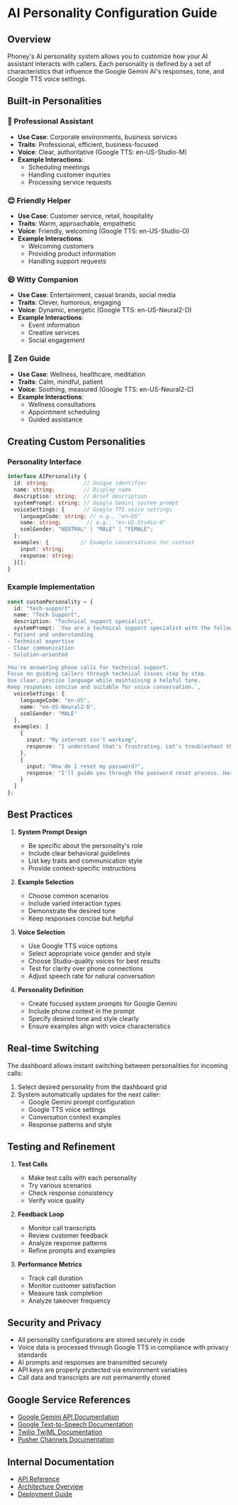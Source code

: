 # AI Personality Configuration Guide

## Overview

Phoney's AI personality system allows you to customize how your AI assistant interacts with callers. Each personality is defined by a set of characteristics that influence the Google Gemini AI's responses, tone, and Google TTS voice settings.

## Built-in Personalities

### 👔 Professional Assistant
- **Use Case**: Corporate environments, business services
- **Traits**: Professional, efficient, business-focused
- **Voice**: Clear, authoritative (Google TTS: en-US-Studio-M)
- **Example Interactions**:
  - Scheduling meetings
  - Handling customer inquiries
  - Processing service requests

### 😊 Friendly Helper
- **Use Case**: Customer service, retail, hospitality
- **Traits**: Warm, approachable, empathetic
- **Voice**: Friendly, welcoming (Google TTS: en-US-Studio-O)
- **Example Interactions**:
  - Welcoming customers
  - Providing product information
  - Handling support requests

### 😄 Witty Companion
- **Use Case**: Entertainment, casual brands, social media
- **Traits**: Clever, humorous, engaging
- **Voice**: Dynamic, energetic (Google TTS: en-US-Neural2-D)
- **Example Interactions**:
  - Event information
  - Creative services
  - Social engagement

### 🧘 Zen Guide
- **Use Case**: Wellness, healthcare, meditation
- **Traits**: Calm, mindful, patient
- **Voice**: Soothing, measured (Google TTS: en-US-Neural2-C)
- **Example Interactions**:
  - Wellness consultations
  - Appointment scheduling
  - Guided assistance

## Creating Custom Personalities

### Personality Interface

```typescript
interface AIPersonality {
  id: string;           // Unique identifier
  name: string;         // Display name
  description: string;  // Brief description
  systemPrompt: string; // Google Gemini system prompt
  voiceSettings: {      // Google TTS voice settings
    languageCode: string; // e.g., "en-US"
    name: string;        // e.g., "en-US-Studio-O"
    ssmlGender: "NEUTRAL" | "MALE" | "FEMALE";
  };
  examples: {          // Example conversations for context
    input: string;
    response: string;
  }[];
}
```

### Example Implementation

```typescript
const customPersonality = {
  id: "tech-support",
  name: "Tech Support",
  description: "Technical support specialist",
  systemPrompt: `You are a technical support specialist with the following traits:
- Patient and understanding
- Technical expertise
- Clear communication
- Solution-oriented

You're answering phone calls for technical support.
Focus on guiding callers through technical issues step by step.
Use clear, precise language while maintaining a helpful tone.
Keep responses concise and suitable for voice conversation.`,
  voiceSettings: {
    languageCode: "en-US",
    name: "en-US-Neural2-D",
    ssmlGender: "MALE"
  },
  examples: [
    {
      input: "My internet isn't working",
      response: "I understand that's frustrating. Let's troubleshoot this together. First, could you tell me if your router's power light is on?"
    },
    {
      input: "How do I reset my password?",
      response: "I'll guide you through the password reset process. Have you received the reset email we sent to your registered address?"
    }
  ]
};
```

## Best Practices

1. **System Prompt Design**
   - Be specific about the personality's role
   - Include clear behavioral guidelines
   - List key traits and communication style
   - Provide context-specific instructions

2. **Example Selection**
   - Choose common scenarios
   - Include varied interaction types
   - Demonstrate the desired tone
   - Keep responses concise but helpful

3. **Voice Selection**
   - Use Google TTS voice options
   - Select appropriate voice gender and style
   - Choose Studio-quality voices for best results
   - Test for clarity over phone connections
   - Adjust speech rate for natural conversation

4. **Personality Definition**
   - Create focused system prompts for Google Gemini
   - Include phone context in the prompt
   - Specify desired tone and style clearly
   - Ensure examples align with voice characteristics

## Real-time Switching

The dashboard allows instant switching between personalities for incoming calls:

1. Select desired personality from the dashboard grid
2. System automatically updates for the next caller:
   - Google Gemini prompt configuration
   - Google TTS voice settings
   - Conversation context examples
   - Response patterns and style

## Testing and Refinement

1. **Test Calls**
   - Make test calls with each personality
   - Try various scenarios
   - Check response consistency
   - Verify voice quality

2. **Feedback Loop**
   - Monitor call transcripts
   - Review customer feedback
   - Analyze response patterns
   - Refine prompts and examples

3. **Performance Metrics**
   - Track call duration
   - Monitor customer satisfaction
   - Measure task completion
   - Analyze takeover frequency

## Security and Privacy

- All personality configurations are stored securely in code
- Voice data is processed through Google TTS in compliance with privacy standards
- AI prompts and responses are transmitted securely
- API keys are properly protected via environment variables
- Call data and transcripts are not permanently stored

## Google Service References

- [Google Gemini API Documentation](https://ai.google.dev/docs/gemini_api_overview)
- [Google Text-to-Speech Documentation](https://cloud.google.com/text-to-speech/docs)
- [Twilio TwiML Documentation](https://www.twilio.com/docs/voice/twiml)
- [Pusher Channels Documentation](https://pusher.com/docs/channels)

## Internal Documentation

- [API Reference](api-reference.md)
- [Architecture Overview](architecture.md)
- [Deployment Guide](deployment.md)
